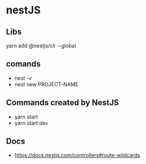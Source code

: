# nestJS

## Libs

yarn add @nestjs/cli --global

## comands

- nest -v
- nest new PROJECT-NAME

## Commands created by NestJS

- yarn start
- yarn start:dev

## Docs

- https://docs.nestjs.com/controllers#route-wildcards
